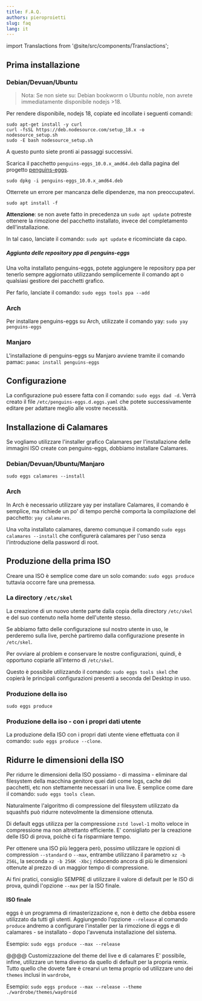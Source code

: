 ```yaml
---
title: F.A.Q.
authors: pieroproietti
slug: faq
lang: it
---
```

import Translactions from '@site/src/components/Translactions';

<Translactions />

## Prima installazione

### Debian/Devuan/Ubuntu

> Nota: Se non siete su: Debian bookworm o Ubuntu noble, non avrete immediatamente disponibile nodejs >18. 

Per rendere disponibile, nodejs 18, copiate ed incollate i seguenti comandi:
```
sudo apt-get install -y curl
curl -fsSL https://deb.nodesource.com/setup_18.x -o nodesource_setup.sh
sudo -E bash nodesource_setup.sh
```
A questo punto siete pronti ai passaggi successivi.

Scarica il pacchetto `penguins-eggs_10.0.x_amd64.deb` dalla pagina del progetto [penguins-eggs](https://sourceforge.net/projects/penguins-eggs/files/DEBS/).

`sudo dpkg -i penguins-eggs_10.0.x_amd64.deb` 

Otterrete un errore per mancanza delle dipendenze, ma non preoccupatevi.

`sudo apt install -f`

**Attenzione**: se non avete fatto in precedenza un `sudo apt update` potreste ottenere la rimozione del pacchetto installato, invece del completamento dell'installazione. 

In tal caso, lanciate il comando: `sudo apt update` e ricominciate da capo.

##### Aggiunta delle repository ppa di penguins-eggs

Una volta installato penguins-eggs, potete aggiungere le repository ppa per tenerlo sempre aggiornato utilizzando semplicemente il comando apt o qualsiasi gestiore dei pacchetti grafico. 

Per farlo, lanciate il comando: `sudo eggs tools ppa --add`

### Arch
Per installare penguins-eggs su Arch, utilizzate il comando yay: `sudo yay penguins-eggs`

### Manjaro
L'installazione di penguins-eggs su Manjaro avviene tramite il comando pamac:
`pamac install penguins-eggs`


## Configurazione
La configurazione può essere fatta con il comando: `sudo eggs dad -d`. Verrà creato il file `/etc/penguins-eggs.d.eggs.yaml` che potete successivamente editare per adattare meglio alle vostre necessità.

## Installazione di Calamares
Se vogliamo utilizzare l'installer grafico Calamares per l'installazione delle immagini ISO create con penguins-eggs, dobbiamo installare Calamares.

### Debian/Devuan/Ubuntu/Manjaro
`sudo eggs calamares --install`

### Arch
In Arch è necessario utilizzare yay per installare Calamares, il comando è semplice, ma richiede un po' di tempo perchè comporta la compilazione del pacchetto: `yay calamares`.

Una volta installato calamares, daremo comunque il comando `sudo eggs calamares --install` che configurerà calamares per l'uso senza l'introduzione della password di root.

## Produzione della prima ISO
Creare una ISO è semplice come dare un solo comando: `sudo eggs produce` tuttavia occorre fare una premessa.

### La directory `/etc/skel`
La creazione di un nuovo utente parte dalla copia della directory `/etc/skel` e del suo contenuto nella home dell'utente stesso.

Se abbiamo fatto delle configurazione sul nostro utente in uso, le perderemo sulla live, perchè partiremo dalla configurazione presente in `/etc/skel`.

Per ovviare al problem e conservare le nostre configurazioni, quindi, è opportuno copiarle all'interno di `/etc/skel`.

Questo è possibile utilizzando il comando: `sudo eggs tools skel` che copierà le principali configurazioni presenti a seconda del Desktop in uso.


### Produzione della iso

`sudo eggs produce`

### Produzione della iso - con i propri dati utente
La produzione della ISO con i propri dati utente viene effettuata con il comando: `sudo eggs produce --clone`.

## Ridurre le dimensioni della ISO
Per ridurre le dimensioni della ISO possiamo - di massima - eliminare dal filesystem della macchina genitore quei dati come logs, cache dei pacchetti, etc non stettamente necessari in una live. E semplice come dare il comando: `sudo eggs tools clean`.

Naturalmente l'algoritmo di compressione del filesystem utilizzato da squashfs può ridurre notevolmente la dimensione ottenuta. 

Di default eggs utilizza per la compressione `zstd lovel-1` molto veloce in compressione ma non altrettanto efficiente. E' consigliato per la creazione delle ISO di prova, poichè ci fa risparmiare tempo.

Per ottenere una ISO più leggera però, possimo utilizzare le opzioni di compression `--standard` o `--max`, entrambe utilizzano il parametro `xz -b 256L`, la seconda `xz -b 256K -Xbcj` riducendo ancora di più le dimensioni ottenute al prezzo di un maggior tempo di compressione.

Ai fini pratici, consiglio SEMPRE di utilizzare il valore di default per le ISO di prova, quindi l'opzione `--max` per la ISO finale.

#### ISO finale
eggs è un programma di rimasterizzazione e, non è detto che debba essere utilizzato da tutti gli utenti. Aggiungendo l'opzione `--release` al comando `produce` andremo a configurare l'installer per la rimozione di eggs e di calamares - se installato - dopo l'avvenuta installazione del sistema.

Esempio: `sudo eggs produce --max --release`

@@@@ Customizzazione del theme del live e di calamares
E' possibile, infine, utilizzare un tema diverso da quello di default per la propria remix. Tutto quello che dovete fare è crearvi un tema proprio od utilizzare uno dei `themes` inclusi in `wardrobe`,

Esempio:  `sudo eggs produce --max --release --theme ./wardrobe/themes/waydroid`











